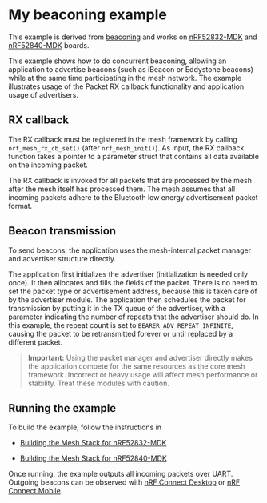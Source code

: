 # My beaconing example

This example is derived from [beaconing](../beaconing) and works on [nRF52832-MDK](https://wiki.makerdiary.com/nrf52832-mdk/) and [nRF52840-MDK](https://wiki.makerdiary.com/nrf52840-mdk/) boards.

This example shows how to do concurrent beaconing, allowing an application to
advertise beacons (such as iBeacon or Eddystone beacons) while at the same time
participating in the mesh network. The example illustrates usage of the Packet RX
callback functionality and application usage of advertisers.

## RX callback

The RX callback must be registered in the mesh framework by calling
`nrf_mesh_rx_cb_set()` (after `nrf_mesh_init()`). As input, the RX callback
function takes a pointer to a parameter struct that
contains all data available on the incoming packet.

The RX callback is invoked for all packets that are processed by the mesh after the mesh
itself has processed them. The mesh assumes that all incoming packets adhere to the
Bluetooth low energy advertisement packet format.

## Beacon transmission

To send beacons, the application uses the mesh-internal packet manager and
advertiser structure directly.

The application first initializes the advertiser (initialization is needed only once).
It then allocates and fills the fields of the packet. There is no need to set
the packet type or advertisement address, because this is
taken care of by the advertiser module. The application then schedules the packet
for transmission by putting it in the TX queue of the advertiser, with a parameter
indicating the number of repeats that the advertiser should do. In this example,
the repeat count is set to `BEARER_ADV_REPEAT_INFINITE`, causing the packet to
be retransmitted forever or until replaced by a different packet.

> **Important:** Using the packet manager and advertiser directly makes the
> application compete for the same resources as the core mesh framework. Incorrect or
> heavy usage will affect mesh performance or stability. Treat these modules
> with caution.

## Running the example

To build the example, follow the instructions in

* [Building the Mesh Stack for nRF52832-MDK](https://wiki.makerdiary.com/nrf52832-mdk/mesh/#building-the-mesh-stack-and-examples)

* [Building the Mesh Stack for nRF52840-MDK](https://wiki.makerdiary.com/nrf52840-mdk/mesh/#building-the-mesh-stack-and-examples)

Once running, the example outputs all incoming packets over UART. Outgoing
beacons can be observed with [nRF Connect Desktop](https://www.nordicsemi.com/Software-and-Tools/Development-Tools/nRF-Connect-for-desktop) or [nRF Connect Mobile](https://www.nordicsemi.com/Software-and-Tools/Development-Tools/nRF-Connect-for-mobile).

